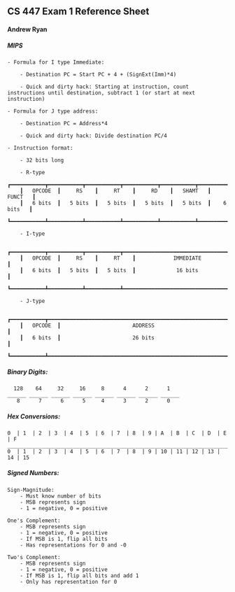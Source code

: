 ## CS 447 Exam 1 Reference Sheet
#### Andrew Ryan

##### MIPS

	- Formula for I type Immediate:
		
		- Destination PC = Start PC + 4 + (SignExt(Imm)*4)

		- Quick and dirty hack: Starting at instruction, count instructions until destination, subtract 1 (or start at next instruction)

	- Formula for J type address:

		- Destination PC = Address*4

		- Quick and dirty hack: Divide destination PC/4

	- Instruction format:

		- 32 bits long

		- R-type
		┏━━━━━━━━━━━┳━━━━━━━━━━━┳━━━━━━━━━━━┳━━━━━━━━━━━┳━━━━━━━━━━━┳━━━━━━━━━━━━━┓
		┃	OPCODE	┃	  RS	┃	  RT	┃	  RD	┃	SHAMT	┃     FUNCT   ┃
		┃	6 bits	┃	5 bits	┃	5 bits	┃	5 bits	┃	5 bits	┃	 6 bits   ┃
		┗━━━━━━━━━━━┻━━━━━━━━━━━┻━━━━━━━━━━━┻━━━━━━━━━━━┻━━━━━━━━━━━┻━━━━━━━━━━━━━┛

		- I-type

		┏━━━━━━━━━━━┳━━━━━━━━━━━┳━━━━━━━━━━━┳━━━━━━━━━━━━━━━━━━━━━━━━━━━━━━━━━━━┓
		┃	OPCODE	┃	  RS	┃	  RT	┃			 IMMEDIATE				┃
		┃	6 bits	┃	5 bits	┃	5 bits	┃			  16 bits				┃
		┗━━━━━━━━━━━┻━━━━━━━━━━━┻━━━━━━━━━━━┻━━━━━━━━━━━━━━━━━━━━━━━━━━━━━━━━━━━┛

		- J-type

		┏━━━━━━━━━━━┳━━━━━━━━━━━━━━━━━━━━━━━━━━━━━━━━━━━━━━━━━━━━━━━━━━━━━━━━━━━┓
		┃	OPCODE	┃	  					ADDRESS 							┃
		┃	6 bits	┃						26 bits								┃
		┗━━━━━━━━━━━┻━━━━━━━━━━━━━━━━━━━━━━━━━━━━━━━━━━━━━━━━━━━━━━━━━━━━━━━━━━━┛

##### Binary Digits:

	  128    64     32     16     8      4      2      1
	______ ______ ______ ______ ______ ______ ______ ______
	   8      7      6      5     4      3      2      0   


##### Hex Conversions:

	0  | 1  | 2  | 3  | 4  | 5  | 6  | 7  | 8  | 9 | A  | B  | C  | D  | E  | F
    ____________________________________________________________________________
	0  | 1  | 2  | 3  | 4  | 5  | 6  | 7  | 8  | 9 | 10 | 11 | 12 | 13 | 14 | 15

##### Signed Numbers:
	
	Sign-Magnitude:
		- Must know number of bits
		- MSB represents sign
		- 1 = negative, 0 = positive

	One's Complement:
		- MSB represents sign
		- 1 = negative, 0 = positive
		- If MSB is 1, flip all bits
		- Has representations for 0 and -0

	Two's Complement:
		- MSB represents sign
		- 1 = negative, 0 = positive
		- If MSB is 1, flip all bits and add 1
		- Only has representation for 0